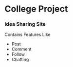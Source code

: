 # College Project
### Idea Sharing Site
Contains Features Like
- Post
- Comment
- Follow
- Chatting
